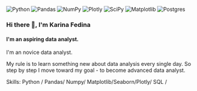 ![Python](https://img.shields.io/badge/python-3670A0?style=for-the-badge&logo=python&logoColor=ffdd54)  	![Pandas](https://img.shields.io/badge/pandas-%23150458.svg?style=for-the-badge&logo=pandas&logoColor=white)   ![NumPy](https://img.shields.io/badge/numpy-%23013243.svg?style=for-the-badge&logo=numpy&logoColor=white) 	![Plotly](https://img.shields.io/badge/Plotly-%233F4F75.svg?style=for-the-badge&logo=plotly&logoColor=white) 	![SciPy](https://img.shields.io/badge/SciPy-%230C55A5.svg?style=for-the-badge&logo=scipy&logoColor=%white) ![Matplotlib](https://img.shields.io/badge/Matplotlib-%23ffffff.svg?style=for-the-badge&logo=Matplotlib&logoColor=black) ![Postgres](https://img.shields.io/badge/postgres-%23316192.svg?style=for-the-badge&logo=postgresql&logoColor=white)
### Hi there 👋, I'm Karina  Fedina
####  I'm an aspiring data analyst.

I'm an novice data analyst.

My rule is to learn something new about data analysis every single day. So step by step I move toward my goal - to become advanced data analyst.

Skills: Python / Pandas/ Numpy/ Matplotlib/Seaborn/Plotly/ SQL / 





